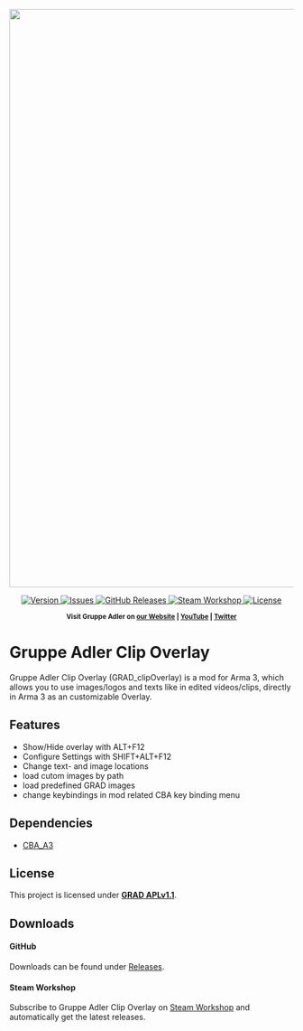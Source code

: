 <p align="center">
    <img src="https://github.com/y0014984/grad_clipOverlay/raw/master/screenshots/config_menu.jpg" width="1024">
</p>

<p align="center">
    <a href="https://github.com/y0014984/grad_clipOverlay/releases/latest">
        <img src="https://img.shields.io/github/release/y0014984/grad_clipOverlay.svg?style=flat-square" alt="Version">
    </a>
    <a href="https://github.com/y0014984/grad_clipOverlay/issues">
        <img src="https://img.shields.io/github/issues-raw/y0014984/grad_clipOverlay.svg?style=flat-square&label=Issues" alt="Issues">
    </a>
    <a href="https://github.com/y0014984/grad_clipOverlay/releases">
        <img src="https://img.shields.io/github/downloads/y0014984/grad_clipOverlay/total.svg?style=flat-square&label=Downloads" alt="GitHub Releases">
    </a>
    <a href="https://steamcommunity.com/sharedfiles/filedetails/?id=2497499215">
        <img src="https://img.shields.io/badge/Steam-Workshop-1B2838.svg?style=flat-square" alt="Steam Workshop">
    </a>
    <a href="https://github.com/???/grad_clipOverlay/blob/master/LICENSE">
        <img src="https://img.shields.io/badge/License-GRAD_APLv1.1-red.svg?style=flat-square" alt="License">
    </a>
</p>

<p align="center">
    <sup><strong>Visit Gruppe Adler on <a href="https://www.gruppe-adler.de/">our Website</a> | <a
    href="https://www.youtube.com/user/gruppeadler">YouTube</a> | <a href="https://twitter.com/Gruppe_Adler">Twitter</a></strong></sup>
</p>

# Gruppe Adler Clip Overlay
Gruppe Adler Clip Overlay (GRAD_clipOverlay) is a mod for Arma 3, which allows you to use images/logos and texts like in edited videos/clips, directly in Arma 3 as an customizable Overlay.

## Features
- Show/Hide overlay with ALT+F12
- Configure Settings with SHIFT+ALT+F12
- Change text- and image locations
- load cutom images by path
- load predefined GRAD images
- change keybindings in mod related CBA key binding menu

## Dependencies
- [CBA_A3](https://github.com/CBATeam/CBA_A3)
 
## License
This project is licensed under [**GRAD APLv1.1**](https://github.com/???/grad_clipOverlay/blob/master/LICENSE).  

## Downloads
#### GitHub 
Downloads can be found under [Releases](https://github.com/???/grad_clipOverlay/releases).

#### Steam Workshop
Subscribe to Gruppe Adler Clip Overlay on [Steam Workshop](https://steamcommunity.com/sharedfiles/filedetails/?id=) and automatically get the latest releases.
